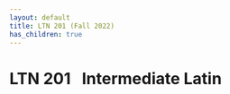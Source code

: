 ```yaml
---
layout: default
title: LTN 201 (Fall 2022)
has_children: true
---
```


# LTN 201 &nbsp; Intermediate Latin